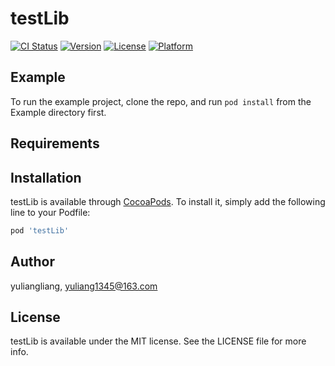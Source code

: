 # testLib

[![CI Status](https://img.shields.io/travis/yuliangliang/testLib.svg?style=flat)](https://travis-ci.org/yuliangliang/testLib)
[![Version](https://img.shields.io/cocoapods/v/testLib.svg?style=flat)](https://cocoapods.org/pods/testLib)
[![License](https://img.shields.io/cocoapods/l/testLib.svg?style=flat)](https://cocoapods.org/pods/testLib)
[![Platform](https://img.shields.io/cocoapods/p/testLib.svg?style=flat)](https://cocoapods.org/pods/testLib)

## Example

To run the example project, clone the repo, and run `pod install` from the Example directory first.

## Requirements

## Installation

testLib is available through [CocoaPods](https://cocoapods.org). To install
it, simply add the following line to your Podfile:

```ruby
pod 'testLib'
```

## Author

yuliangliang, yuliang1345@163.com

## License

testLib is available under the MIT license. See the LICENSE file for more info.
